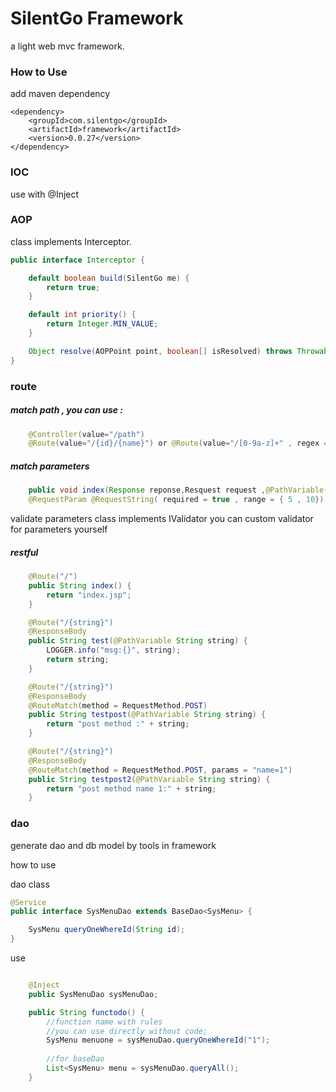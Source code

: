 # SilentGo Framework
a light web mvc framework.
### How to Use
add maven dependency
```
<dependency>
    <groupId>com.silentgo</groupId>
    <artifactId>framework</artifactId>
    <version>0.0.27</version>
</dependency>
```



###  IOC
use with @Inject  
###  AOP 
class implements Interceptor.
```java
public interface Interceptor {

    default boolean build(SilentGo me) {
        return true;
    }

    default int priority() {
        return Integer.MIN_VALUE;
    }

    Object resolve(AOPPoint point, boolean[] isResolved) throws Throwable;
}
```
###  route
##### match path , you can use :   
		
```java
	@Controller(value="/path")  
	@Route(value="/{id}/{name}") or @Route(value="/[0-9a-z]+" , regex = true)
```
##### match parameters  

```java
	public void index(Response reponse,Resquest request ,@PathVariable(value="id") Integer id ,@PathVariable(value="name") String myname, 
	@RequestParam @RequestString( required = true , range = { 5 , 10}) String name)
```  
validate parameters
	class implements IValidator
	you can custom validator for parameters yourself

##### restful
```java
    @Route("/")
    public String index() {
        return "index.jsp";
    }

    @Route("/{string}")
    @ResponseBody
    public String test(@PathVariable String string) {
        LOGGER.info("msg:{}", string);
        return string;
    }

    @Route("/{string}")
    @ResponseBody
    @RouteMatch(method = RequestMethod.POST)
    public String testpost(@PathVariable String string) {
        return "post method :" + string;
    }

    @Route("/{string}")
    @ResponseBody
    @RouteMatch(method = RequestMethod.POST, params = "name=1")
    public String testpost2(@PathVariable String string) {
        return "post method name 1:" + string;
    }

```
### dao

generate dao and db model by tools in framework

how to use

dao class
```java
@Service
public interface SysMenuDao extends BaseDao<SysMenu> {

    SysMenu queryOneWhereId(String id);
}
```
use 

```java

    @Inject
    public SysMenuDao sysMenuDao;

    public String functodo() {
        //function name with rules
        //you can use directly without code;
        SysMenu menuone = sysMenuDao.queryOneWhereId("1");
        
        //for baseDao
        List<SysMenu> menu = sysMenuDao.queryAll();
    }
```